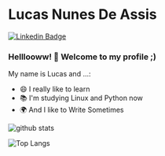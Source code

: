 

<!--
### Hi there 👋

Here are some ideas to get you started:

- 🔭 I’m currently working on ...
- 🌱 I’m currently learning ...
- 👯 I’m looking to collaborate on ...
- 🤔 I’m looking for help with ...
- 💬 Ask me about ...
- 📫 How to reach me: ...
- 😄 Pronouns: ...
- ⚡ Fun fact: ...
-->

# Lucas Nunes De Assis

[![Linkedin Badge](https://img.shields.io/badge/-LinkedIn-blue?style=flat-square&logo=Linkedin&logoColor=white&link=https://www.linkedin.com/in/lucasnunesdeassis/)](https://www.linkedin.com/in/kilerhg/)

### Helllooww! 👋 Welcome to my profile ;)

My name is Lucas and ...:

 - 😄 I really like to learn
 - 📚 I'm studying Linux and Python now
 - 🌍 And I like to Write Sometimes
 
![github stats](https://github-readme-stats.vercel.app/api?username=kilerhg&show_icons=true&hide_border=true)

![Top Langs](https://github-readme-stats.vercel.app/api/top-langs/?username=kilerhg&layout=compact&hide_border=true)

